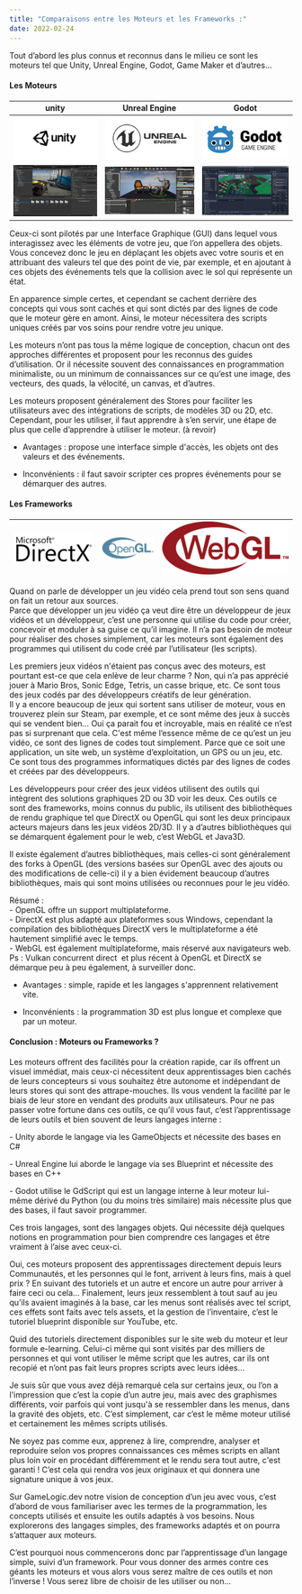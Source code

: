```yaml
---
title: "Comparaisons entre les Moteurs et les Frameworks :"
date: 2022-02-24
---
```


Tout d’abord les plus connus et reconnus dans le milieu ce sont les moteurs tel que Unity, Unreal Engine, Godot, Game Maker et d’autres…

#### Les Moteurs

| unity | Unreal Engine | Godot |
| --- | --- | --- |
| ![](images/unity_logo.png) | ![](images/unreal_engine.png) | ![](images/godot_engine.png) |
| ![](images/unity_gui.png) | ![](images/Unreal_engine_gui.png) | ![](images/godot_gui.png) |

Ceux-ci sont pilotés par une Interface Graphique (GUI) dans lequel vous interagissez avec les éléments de votre jeu, que l’on appellera des objets. Vous concevez donc le jeu en déplaçant les objets avec votre souris et en attribuant des valeurs tel que des point de vie, par exemple, et en ajoutant à ces objets des événements tels que la collision avec le sol qui représente un état.

En apparence simple certes, et cependant se cachent derrière des concepts qui vous sont cachés et qui sont dictés par des lignes de code que le moteur gère en amont. Ainsi, le moteur nécessitera des scripts uniques créés par vos soins pour rendre votre jeu unique.

Les moteurs n’ont pas tous la même logique de conception, chacun ont des approches différentes et proposent pour les reconnus des guides d’utilisation. Or il nécessite souvent des connaissances en programmation minimaliste, ou un minimum de connaissances sur ce qu’est une image, des vecteurs, des quads, la vélocité, un canvas, et d’autres.

Les moteurs proposent généralement des Stores pour faciliter les utilisateurs avec des intégrations de scripts, de modèles 3D ou 2D, etc. Cependant, pour les utiliser, il faut apprendre à s’en servir, une étape de plus que celle d’apprendre à utiliser le moteur. (à revoir)

- Avantages : propose une interface simple d'accès, les objets ont des valeurs et des événements.

- Inconvénients : il faut savoir scripter ces propres événements pour se démarquer des autres.



#### Les Frameworks

| ![](images/directX_logo.png) | ![](images/opengl.png) | ![](images/webgl.png) |
| --- | --- | --- |

Quand on parle de développer un jeu vidéo cela prend tout son sens quand on fait un retour aux sources.  
Parce que développer un jeu vidéo ça veut dire être un développeur de jeux vidéos et un développeur, c’est une personne qui utilise du code pour créer, concevoir et moduler à sa guise ce qu’il imagine. Il n’a pas besoin de moteur pour réaliser des choses simplement, car les moteurs sont également des programmes qui utilisent du code créé par l’utilisateur (les scripts).

Les premiers jeux vidéos n'étaient pas conçus avec des moteurs, est pourtant est-ce que cela enlève de leur charme ? Non, qui n’a pas apprécié jouer à Mario Bros, Sonic Edge, Tetris, un casse brique, etc. Ce sont tous des jeux codés par des développeurs créatifs de leur génération.  
Il y a encore beaucoup de jeux qui sortent sans utiliser de moteur, vous en trouverez plein sur Steam, par exemple, et ce sont même des jeux à succès qui se vendent bien… Oui ça parait fou et incroyable, mais en réalité ce n’est pas si surprenant que cela. C'est même l’essence même de ce qu’est un jeu vidéo, ce sont des lignes de codes tout simplement. Parce que ce soit une application, un site web, un système d’exploitation, un GPS ou un jeu, etc. Ce sont tous des programmes informatiques dictés par des lignes de codes et créées par des développeurs.

Les développeurs pour créer des jeux vidéos utilisent des outils qui intègrent des solutions graphiques 2D ou 3D voir les deux. Ces outils ce sont des frameworks, moins connus du public, ils utilisent des bibliothèques de rendu graphique tel que DirectX ou OpenGL qui sont les deux principaux acteurs majeurs dans les jeux vidéos 2D/3D. Il y a d’autres bibliothèques qui se démarquent également pour le web, c’est WebGL et Java3D.

Il existe également d’autres bibliothèques, mais celles-ci sont généralement des forks à OpenGL (des versions basées sur OpenGL avec des ajouts ou des modifications de celle-ci) il y a bien évidement beaucoup d’autres bibliothèques, mais qui sont moins utilisées ou reconnues pour le jeu vidéo.

Résumé :  
\- OpenGL offre un support multiplateforme.  
\- DirectX est plus adapté aux plateformes sous Windows, cependant la compilation des bibliothèques DirectX vers le multiplateforme a été hautement simplifié avec le temps.  
\- WebGL est également multiplateforme, mais réservé aux navigateurs web.  
Ps : Vulkan concurrent direct  et plus récent à OpenGL et DirectX se démarque peu à peu également, à surveiller donc.

- Avantages : simple, rapide et les langages s'apprennent relativement vite.

- Inconvénients : la programmation 3D est plus longue et complexe que par un moteur.

#### Conclusion : Moteurs ou Frameworks ?

Les moteurs offrent des facilités pour la création rapide, car ils offrent un visuel immédiat, mais ceux-ci nécessitent deux apprentissages bien cachés de leurs concepteurs si vous souhaitez être autonome et indépendant de leurs stores qui sont des attrape-mouches. Ils vous vendent la facilité par le biais de leur store en vendant des produits aux utilisateurs. Pour ne pas passer votre fortune dans ces outils, ce qu’il vous faut, c’est l’apprentissage de leurs outils et bien souvent de leurs langages interne :

\- Unity aborde le langage via les GameObjects et nécessite des bases en C#

\- Unreal Engine lui aborde le langage via ses Blueprint et nécessite des bases en C++

\- Godot utilise le GdScript qui est un langage interne à leur moteur lui-même dérivé du Python (ou du moins très similaire) mais nécessite plus que des bases, il faut savoir programmer.

Ces trois langages, sont des langages objets. Qui nécessite déjà quelques notions en programmation pour bien comprendre ces langages et être vraiment à l’aise avec ceux-ci.

Oui, ces moteurs proposent des apprentissages directement depuis leurs Communautés, et les personnes qui le font, arrivent à leurs fins, mais à quel prix ? En suivant des tutoriels et un autre et encore un autre pour arriver à faire ceci ou cela… Finalement, leurs jeux ressemblent à tout sauf au jeu qu’ils avaient imaginés à la base, car les menus sont réalisés avec tel script, ces effets sont faits avec tels assets, et la gestion de l’inventaire, c’est le tutoriel blueprint disponible sur YouTube, etc.

Quid des tutoriels directement disponibles sur le site web du moteur et leur formule e-learning. Celui-ci même qui sont visités par des milliers de personnes et qui vont utiliser le même script que les autres, car ils ont recopié et n’ont pas fait leurs propres scripts avec leurs idées…

Je suis sûr que vous avez déjà remarqué cela sur certains jeux, ou l’on a l'impression que c’est la copie d’un autre jeu, mais avec des graphismes différents, voir parfois qui vont jusqu'à se ressembler dans les menus, dans la gravité des objets, etc. C’est simplement, car c’est le même moteur utilisé et certainement les mêmes scripts utilisés.

Ne soyez pas comme eux, apprenez à lire, comprendre, analyser et reproduire selon vos propres connaissances ces mêmes scripts en allant plus loin voir en procédant différemment et le rendu sera tout autre, c'est garanti ! C’est cela qui rendra vos jeux originaux et qui donnera une signature unique à vos jeux.

  
Sur GameLogic.dev notre vision de conception d’un jeu avec vous, c’est d’abord de vous familiariser avec les termes de la programmation, les concepts utilisés et ensuite les outils adaptés à vos besoins. Nous explorerons des langages simples, des frameworks adaptés et on pourra s’attaquer aux moteurs.

C’est pourquoi nous commencerons donc par l’apprentissage d’un langage simple, suivi d’un framework. Pour vous donner des armes contre ces géants les moteurs et vous alors vous serez maître de ces outils et non l’inverse ! Vous serez libre de choisir de les utiliser ou non...


